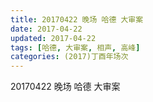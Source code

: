 ```yaml
---
title: 20170422 晚场 哈德 大审案
date: 2017-04-22
updated: 2017-04-22
tags: [哈德, 大审案, 相声, 高峰] 
categories: (2017)丁酉年场次 
---
```

20170422 晚场 哈德 大审案